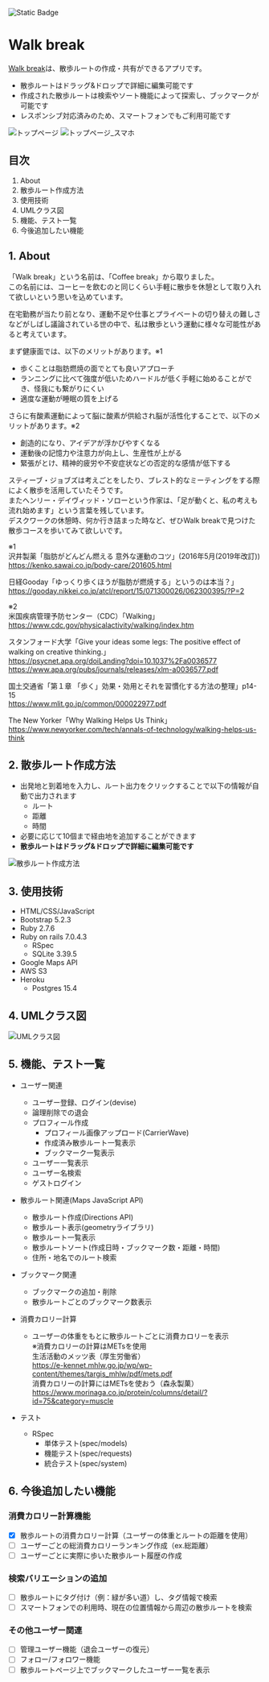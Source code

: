 ![Static Badge](https://img.shields.io/badge/test-passing-516E41)

# Walk break
[Walk break](https://walkbreak-11323cd54fcf.herokuapp.com/)は、散歩ルートの作成・共有ができるアプリです。

- 散歩ルートはドラッグ&ドロップで詳細に編集可能です
- 作成された散歩ルートは検索やソート機能によって探索し、ブックマークが可能です
- レスポンシブ対応済みのため、スマートフォンでもご利用可能です

![トップページ](app/assets/images/top_page.png)
![トップページ_スマホ](app/assets/images/top_page_sm.png)

## 目次
1. About
2. 散歩ルート作成方法
3. 使用技術
4. UMLクラス図
5. 機能、テスト一覧
6. 今後追加したい機能

## 1. About
「Walk break」という名前は、「Coffee break」から取りました。<br>
この名前には、コーヒーを飲むのと同じくらい手軽に散歩を休憩として取り入れて欲しいという思いを込めています。

在宅勤務が当たり前となり、運動不足や仕事とプライベートの切り替えの難しさなどがしばし議論されている世の中で、私は散歩という運動に様々な可能性があると考えています。

まず健康面では、以下のメリットがあります。※1
- 歩くことは脂肪燃焼の面でとても良いアプローチ
- ランニングに比べて強度が低いためハードルが低く手軽に始めることができ、怪我にも繋がりにくい
- 適度な運動が睡眠の質を上げる

さらに有酸素運動によって脳に酸素が供給され脳が活性化することで、以下のメリットがあります。※2
- 創造的になり、アイデアが浮かびやすくなる
- 運動後の記憶力や注意力が向上し、生産性が上がる
- 緊張がとけ、精神的疲労や不安症状などの否定的な感情が低下する

スティーブ・ジョブズは考えごとをしたり、ブレスト的なミーティングをする際によく散歩を活用していたそうです。<br>
またヘンリー・デイヴィッド・ソローという作家は、「足が動くと、私の考えも流れ始めます」という言葉を残しています。<br>
デスクワークの休憩時、何か行き詰まった時など、ぜひWalk breakで見つけた散歩コースを歩いてみて欲しいです。

※1<br>
沢井製薬「脂肪がどんどん燃える 意外な運動のコツ」(2016年5月(2019年改訂))<br>
https://kenko.sawai.co.jp/body-care/201605.html

日経Gooday「ゆっくり歩くほうが脂肪が燃焼する」というのは本当？」<br>
https://gooday.nikkei.co.jp/atcl/report/15/071300026/062300395/?P=2

※2<br>
米国疾病管理予防センター（CDC）「Walking」<br>
https://www.cdc.gov/physicalactivity/walking/index.htm

スタンフォード大学「Give your ideas some legs: The positive effect of walking on creative thinking.」<br>
https://psycnet.apa.org/doiLanding?doi=10.1037%2Fa0036577
https://www.apa.org/pubs/journals/releases/xlm-a0036577.pdf

国土交通省「第１章 「歩く」効果・効用とそれを習慣化する方法の整理」p14-15<br>
https://www.mlit.go.jp/common/000022977.pdf

The New Yorker「Why Walking Helps Us Think」<br>
https://www.newyorker.com/tech/annals-of-technology/walking-helps-us-think

## 2. 散歩ルート作成方法
- 出発地と到着地を入力し、ルート出力をクリックすることで以下の情報が自動で出力されます
  - ルート
  - 距離
  - 時間
- 必要に応じて10個まで経由地を追加することができます
- **散歩ルートはドラッグ&ドロップで詳細に編集可能です**

![散歩ルート作成方法](app/assets/images/散歩ルート作成方法.gif)

## 3. 使用技術
- HTML/CSS/JavaScript
- Bootstrap 5.2.3
- Ruby 2.7.6
- Ruby on rails 7.0.4.3
  - RSpec
  - SQLite 3.39.5
- Google Maps API
- AWS S3
- Heroku
  - Postgres 15.4

## 4. UMLクラス図
![UMLクラス図](app/assets/images/UML.png)

## 5. 機能、テスト一覧
- ユーザー関連
  - ユーザー登録、ログイン(devise)
  - 論理削除での退会
  - プロフィール作成
    - プロフィール画像アップロード(CarrierWave)
    - 作成済み散歩ルート一覧表示
    - ブックマーク一覧表示
  - ユーザー一覧表示
  - ユーザー名検索
  - ゲストログイン

- 散歩ルート関連(Maps JavaScript API)
  - 散歩ルート作成(Directions API)
  - 散歩ルート表示(geometryライブラリ)
  - 散歩ルート一覧表示
  - 散歩ルートソート(作成日時・ブックマーク数・距離・時間)
  - 住所・地名でのルート検索

- ブックマーク関連
  - ブックマークの追加・削除
  - 散歩ルートごとのブックマーク数表示

- 消費カロリー計算
  - ユーザーの体重をもとに散歩ルートごとに消費カロリーを表示<br>
  ※消費カロリーの計算はMETsを使用<br>
  生活活動のメッツ表（厚生労働省）<br>
  https://e-kennet.mhlw.go.jp/wp/wp-content/themes/targis_mhlw/pdf/mets.pdf<br>
  消費カロリーの計算にはMETsを使おう（森永製菓）<br>
  https://www.morinaga.co.jp/protein/columns/detail/?id=75&category=muscle

- テスト
  - RSpec
    - 単体テスト(spec/models)
    - 機能テスト(spec/requests)
    - 統合テスト(spec/system)

## 6. 今後追加したい機能
### 消費カロリー計算機能
- [x] 散歩ルートの消費カロリー計算（ユーザーの体重とルートの距離を使用）
- [ ] ユーザーごとの総消費カロリーランキング作成（ex.総距離）
- [ ] ユーザーごとに実際に歩いた散歩ルート履歴の作成

### 検索バリエーションの追加
- [ ] 散歩ルートにタグ付け（例：緑が多い道）し、タグ情報で検索
- [ ] スマートフォンでの利用時、現在の位置情報から周辺の散歩ルートを検索

### その他ユーザー関連
- [ ] 管理ユーザー機能（退会ユーザーの復元）
- [ ] フォロー/フォロワー機能
- [ ] 散歩ルートページ上でブックマークしたユーザー一覧を表示
